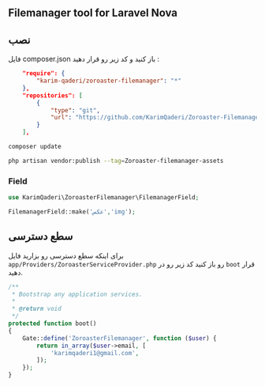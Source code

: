 ## Filemanager tool for Laravel Nova


## نصب 

فایل composer.json باز کنید و کد زیر رو قرار دهید :

```json
    "require": {
        "karim-qaderi/zoroaster-filemanager": "*"
    },
    "repositories": [
        {
            "type": "git",
            "url": "https://github.com/KarimQaderi/Zoroaster-Filemanager.git"
        }
    ],
```

```bash
composer update

php artisan vendor:publish --tag=Zoroaster-filemanager-assets
```


### Field

```php
use KarimQaderi\ZoroasterFilemanager\FilemanagerField;

FilemanagerField::make('عکس','img');

```


## سطع دسترسی 

برای اینکه سطع دسترسی رو بزارید فایل `app/Providers/ZoroasterServiceProvider.php` رو باز کنید کد زیر رو در `boot` قرار دهید. 

```php
/**
 * Bootstrap any application services.
 *
 * @return void
 */
protected function boot()
{
    Gate::define('ZoroasterFilemanager', function ($user) {
        return in_array($user->email, [
            'karimqaderi1@gmail.com',
        ]);
    });
}
```